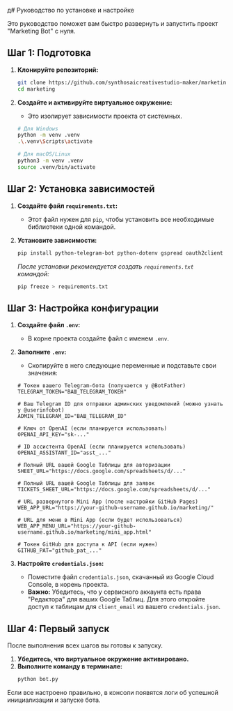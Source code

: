 д# Руководство по установке и настройке

Это руководство поможет вам быстро развернуть и запустить проект "Marketing Bot" с нуля.

## Шаг 1: Подготовка

1.  **Клонируйте репозиторий:**
    ```bash
    git clone https://github.com/synthosaicreativestudio-maker/marketing.git
    cd marketing
    ```

2.  **Создайте и активируйте виртуальное окружение:**
    *   Это изолирует зависимости проекта от системных.
    ```bash
    # Для Windows
    python -m venv .venv
    .\.venv\Scripts\activate

    # Для macOS/Linux
    python3 -m venv .venv
    source .venv/bin/activate
    ```

## Шаг 2: Установка зависимостей

1.  **Создайте файл `requirements.txt`:**
    *   Этот файл нужен для `pip`, чтобы установить все необходимые библиотеки одной командой.

2.  **Установите зависимости:**
    ```bash
    pip install python-telegram-bot python-dotenv gspread oauth2client
    ```
    *После установки рекомендуется создать `requirements.txt` командой:*
    ```bash
    pip freeze > requirements.txt
    ```

## Шаг 3: Настройка конфигурации

1.  **Создайте файл `.env`:**
    *   В корне проекта создайте файл с именем `.env`.

2.  **Заполните `.env`:**
    *   Скопируйте в него следующие переменные и подставьте свои значения:
    ```env
    # Токен вашего Telegram-бота (получается у @BotFather)
    TELEGRAM_TOKEN="ВАШ_TELEGRAM_ТОКЕН"

    # Ваш Telegram ID для отправки админских уведомлений (можно узнать у @userinfobot)
    ADMIN_TELEGRAM_ID="ВАШ_TELEGRAM_ID"

    # Ключ от OpenAI (если планируется использовать)
    OPENAI_API_KEY="sk-..."
    
    # ID ассистента OpenAI (если планируется использовать)
    OPENAI_ASSISTANT_ID="asst_..."

    # Полный URL вашей Google Таблицы для авторизации
    SHEET_URL="https://docs.google.com/spreadsheets/d/..."

    # Полный URL вашей Google Таблицы для заявок
    TICKETS_SHEET_URL="https://docs.google.com/spreadsheets/d/..."

    # URL развернутого Mini App (после настройки GitHub Pages)
    WEB_APP_URL="https://your-github-username.github.io/marketing/"
    
    # URL для меню в Mini App (если будет использоваться)
    WEB_APP_MENU_URL="https://your-github-username.github.io/marketing/mini_app.html"
    
    # Токен GitHub для доступа к API (если нужен)
    GITHUB_PAT="github_pat_..."
    ```

3.  **Настройте `credentials.json`:**
    *   Поместите файл `credentials.json`, скачанный из Google Cloud Console, в корень проекта.
    *   **Важно:** Убедитесь, что у сервисного аккаунта есть права "Редактора" для ваших Google Таблиц. Для этого откройте доступ к таблицам для `client_email` из вашего `credentials.json`.

## Шаг 4: Первый запуск

После выполнения всех шагов вы готовы к запуску.

1.  **Убедитесь, что виртуальное окружение активировано.**
2.  **Выполните команду в терминале:**
    ```bash
    python bot.py
    ```

Если все настроено правильно, в консоли появятся логи об успешной инициализации и запуске бота.